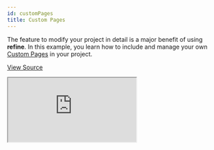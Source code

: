 ```yaml
---
id: customPages
title: Custom Pages
---
```


The feature to modify your project in detail is a major benefit of using **refine**. In this example, you learn how to include and manage your own [Custom Pages](/docs/advanced-tutorials/custom-pages/) in your project.

[View Source](https://github.com/pankod/refine/tree/master/examples/customPages)

<iframe loading="lazy" src="https://stackblitz.com//github/pankod/refine/tree/master/examples/customPages?embed=1&view=preview&theme=dark&preset=node"
    style={{width: "100%", height:"80vh", border: "0px", borderRadius: "8px", overflow:"hidden"}}
    title="custom-pages-example"
></iframe>
